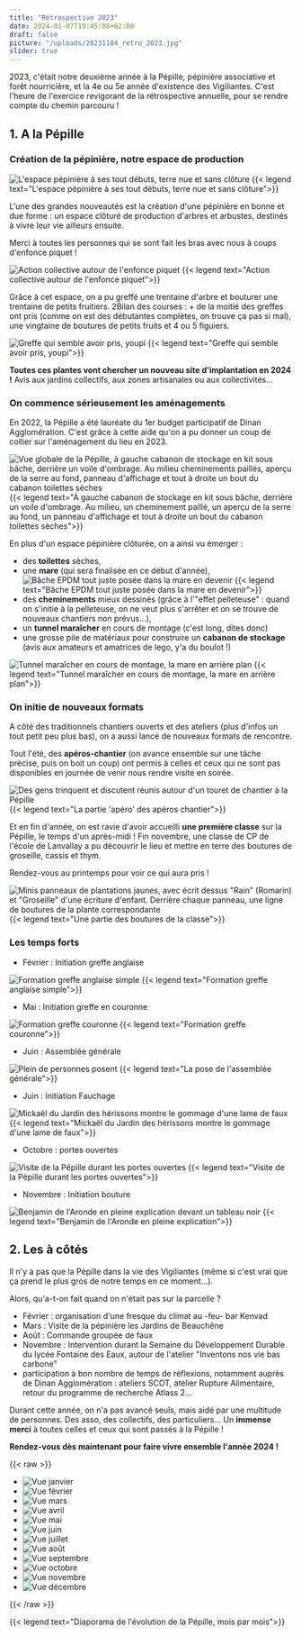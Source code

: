 ```yaml
---
title: "Rétrospective 2023"
date: 2024-01-07T19:45:08+02:00
draft: false
picture: "/uploads/20231104_retro_2023.jpg"
slider: true
---
```


2023, c'était notre deuxième année à la Pépille, pépinière associative et forêt nourricière, et la 4e ou 5e année d'existence des Vigiliantes. C'est l'heure de l'exercice revigorant de la rétrospective annuelle, pour se rendre compte du chemin parcouru !

<!--more-->

## 1. A la Pépille

### Création de la pépinière, notre espace de production

![L'espace pépinière à ses tout débuts, terre nue et sans clôture](IMG_20230129_121705_HDR.jpg)
{{< legend text="L'espace pépinière à ses tout débuts, terre nue et sans clôture">}}

L'une des grandes nouveautés est la création d'une pépinière en bonne et due forme : un espace clôturé de production d'arbres et arbustes, destinés à vivre leur vie ailleurs ensuite.

Merci à toutes les personnes qui se sont fait les bras avec nous à coups d'enfonce piquet !

![Action collective autour de l'enfonce piquet](20230312_enfonce-piquet.jpg)
{{< legend text="Action collective autour de l'enfonce piquet">}}

Grâce à cet espace, on a pu greffé une trentaine d'arbre et bouturer une trentaine de petits fruitiers. 2Bilan des courses : + de la moitié des greffes ont pris (comme on est des débutantes complètes, on trouve ça pas si mal), une vingtaine de boutures de petits fruits et 4 ou 5 figuiers. 

![Greffe qui semble avoir pris, youpi](2023-05-30-greffe-ok.jpg)
{{< legend text="Greffe qui semble avoir pris, youpi">}}

**Toutes ces plantes vont chercher un nouveau site d'implantation en 2024 !** Avis aux jardins collectifs, aux zones artisanales ou aux collectivités...

### On commence sérieusement les aménagements

En 2022, la Pépille a été lauréate du 1er budget participatif de Dinan Agglomération. C'est grâce à cette aide qu'on a pu donner un coup de collier sur l'aménagement du lieu en 2023.

![Vue globale de la Pépille, à gauche cabanon de stockage en kit sous bâche, derrière un voile d'ombrage. Au milieu cheminements paillés, aperçu de la serre au fond, panneau d'affichage et tout à droite un bout du cabanon toilettes sèches](amenagement-global.jpg)
{{< legend text="À gauche cabanon de stockage en kit sous bâche, derrière un voile d'ombrage. Au milieu, un cheminement paillé, un aperçu de la serre au fond, un panneau d'affichage et tout à droite un bout du cabanon toilettes sèches">}}

En plus d'un espace pépinière clôturée, on a ainsi vu émerger : 
- des **toilettes** sèches,
- une **mare** (qui sera finalisée en ce début d'année),
![Bâche EPDM tout juste posée dans la mare en devenir](amenagement-mare.jpg)
{{< legend text="Bâche EPDM tout juste posée dans la mare en devenir">}}
- des **cheminements** mieux dessinés (grâce à l'"effet pelleteuse" : quand on s'initie à la pelleteuse, on ne veut plus s'arrêter et on se trouve de nouveaux chantiers non prévus...),
- un **tunnel maraîcher** en cours de montage (c'est long, dites donc)
- une grosse pile de matériaux pour construire un **cabanon de stockage** (avis aux amateurs et amatrices de lego, y'a du boulot !)

![Tunnel maraîcher en cours de montage, la mare en arrière plan](amenagement-tunnel.jpg)
{{< legend text="Tunnel maraîcher en cours de montage, la mare en arrière plan">}}


### On initie de nouveaux formats

A côté des traditionnels chantiers ouverts et des ateliers (plus d'infos un tout petit peu plus bas), on a aussi lancé de nouveaux formats de rencontre.

Tout l'été, des **apéros-chantier** (on avance ensemble sur une tâche précise, puis on boit un coup) ont permis à celles et ceux qui ne sont pas disponibles en journée de venir nous rendre visite en soirée.

![Des gens trinquent et discutent réunis autour d'un touret de chantier à la Pépille](apero-blur.jpg)
{{< legend text="La partie 'apéro' des apéros chantier">}}

Et en fin d'année, on est ravie d'avoir accueilli **une première classe** sur la Pépille, le temps d'un après-midi ! Fin novembre, une classe de CP de l'école de Lanvallay a pu découvrir le lieu et mettre en terre des boutures de groseille, cassis et thym. 

Rendez-vous au printemps pour voir ce qui aura pris !

![Minis panneaux de plantations jaunes, avec écrit dessus "Rain" (Romarin) et "Groseille" d'une écriture d'enfant. Derrière chaque panneau, une ligne de boutures de la plante correspondante](boutures-eleves.jpg)
{{< legend text="Une partie des boutures de la classe">}}

### Les temps forts

- Février : Initiation greffe anglaise

![Formation greffe anglaise simple](20230205_formation_greffe.jpg)
{{< legend text="Formation greffe anglaise simple">}}

- Mai : Initiation greffe en couronne

![Formation greffe couronne](20230505_greffe_couronne.jpg)
{{< legend text="Formation greffe couronne">}}

- Juin : Assemblée générale

![Plein de personnes posent](assemblee-generale.png)
{{< legend text="La pose de l'assemblée générale">}}

- Juin : Initiation Fauchage

![Mickaël du Jardin des hérissons montre le gommage d'une lame de faux](initiation-fauchage.jpg)
{{< legend text="Mickaël du Jardin des hérissons montre le gommage d'une lame de faux">}}

- Octobre : portes ouvertes

![Visite de la Pépille durant les portes ouvertes](visite_01.jpg)
{{< legend text="Visite de la Pépille durant les portes ouvertes">}}

- Novembre : Initiation bouture

![Benjamin de l'Aronde en pleine explication devant un tableau noir](initiation-bouture.jpg)
{{< legend text="Benjamin de l'Aronde en pleine explication">}}


## 2. Les à côtés

Il n'y a pas que la Pépille dans la vie des Vigiliantes (même si c'est vrai que ça prend le plus gros de notre temps en ce moment...).

Alors, qu'a-t-on fait quand on n'était pas sur la parcelle ? 

- Février : organisation d'une fresque du climat au -feu- bar Kenvad
- Mars : Visite de la pépinière les Jardins de Beauchêne
- Août : Commande groupée de faux
- Novembre : Intervention durant la Semaine du Développement Durable du lycée Fontaine des Eaux, autour de l'atelier "Inventons nos vie bas carbone"
- participation à bon nombre de temps de réflexions, notamment auprès de Dinan Agglomération : ateliers SCOT, atelier Rupture Alimentaire, retour du programme de recherche Atlass 2...


Durant cette année, on n'a pas avancé seuls, mais aidé par une multitude de personnes. Des asso, des collectifs, des particuliers... Un **immense merci** à toutes celles et ceux qui sont passés à la Pépille !

**Rendez-vous dès maintenant pour faire vivre ensemble l'année 2024 !**




{{< raw >}}
<section class="splide" aria-label="Diaporama initiation bouture">
  <div class="splide__track">
    <ul class="splide__list">
      <li class="splide__slide">
        <img src="2023-01.jpg" alt="Vue janvier">
      </li>
      <li class="splide__slide">
        <img src="2023-02.jpg" alt="Vue février">
      </li>
      <li class="splide__slide">
        <img src="2023-03.jpg" alt="Vue mars">
      </li>
      <li class="splide__slide">
        <img src="2023-04.jpg" alt="Vue avril">
      </li>
      <li class="splide__slide">
        <img src="2023-05.jpg" alt="Vue mai">
      </li>
      <li class="splide__slide">
        <img src="2023-06.jpg" alt="Vue juin">
      </li>
      <li class="splide__slide">
        <img src="2023-07.jpg" alt="Vue juillet">
      </li>
      <li class="splide__slide">
        <img src="2023-08.jpg" alt="Vue août">
      </li>
      <li class="splide__slide">
        <img src="2023-09.jpg" alt="Vue septembre">
      </li>
      <li class="splide__slide">
        <img src="2023-10.jpg" alt="Vue octobre">
      </li>
      <li class="splide__slide">
        <img src="2023-11.jpg" alt="Vue novembre">
      </li>
      <li class="splide__slide">
        <img src="2023-12.jpg" alt="Vue décembre">
      </li>
    </ul>
  </div>
</section>
{{< /raw >}}

{{< legend text="Diaporama de l'évolution de la Pépille, mois par mois">}}


